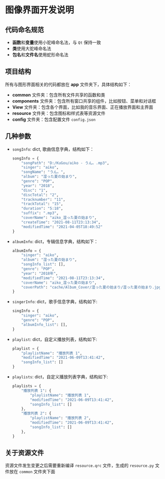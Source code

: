 # 图像界面开发说明

## 代码命名规范
* **函数**和**变量**使用小驼峰命名法，与 `Qt` 保持一致
* **类**使用大驼峰命名法
* **包名**和**文件名**使用蛇形命名法

## 项目结构
所有与图形界面相关的代码都放在 **app** 文件夹下，具体结构如下：
* **common** 文件夹：包含所有文件共享的函数和类
* **components** 文件夹：包含所有窗口共享的组件，比如按钮、菜单和对话框
* **View** 文件夹：包含各个界面，比如我的音乐界面、正在播放界面和主界面
* **resource** 文件夹：包含图标和样式表等资源文件
* **config** 文件夹：包含配置文件 `config.json`


## 几种参数
* `songInfo`: dict, 歌曲信息字典，结构如下：

    ```python
    songInfo = {
        "songPath": "D:/KuGou/aiko - うん。.mp3",
        "singer": "aiko",
        "songName": "うん。",
        "album": "湿った夏の始まり",
        "genre": "POP",
        "year": "2018",
        "disc": "1",
        "discTotal": "2",
        "tracknumber": "11",
        "trackTotal": "15",
        "duration": "5:18",
        "suffix": ".mp3",
        "coverName": "aiko_湿った夏の始まり",
        "createTime": "2021-08-11T23:13:34",
        "modifiedTime": "2021-04-05T18:49:52"
    }
    ```
* `albumInfo`: dict，专辑信息字典，结构如下：

    ```python
    albumInfo = {
        "singer": "aiko",
        "album": "湿った夏の始まり",
        "songInfo_list": [],
        "genre": "POP",
        "year": "2018年",
        "modifiedTime": "2021-08-11T23:13:34",
        "coverName": "aiko_湿った夏の始まり",
        "coverPath": "cache/Album_Cover/湿った夏の始まり/湿った夏の始まり.jpg",
    }
    ```

* `singerInfo`: dict，歌手信息字典，结构如下:

    ```python
    singInfo = {
        "singer": "aiko",
        "genre": "POP",
        "albumInfo_list": [],
    }
    ```

* `playlist`: dict，自定义播放列表，结构如下:

    ```python
    playlist = {
        "playlistName": "播放列表 1",
        "modifiedTime": "2021-06-09T13:41:42",
        "songInfo_list": []
    }
    ```

* `playlists`: dict，自定义播放列表字典，结构如下:

    ```python
    playlists = {
        "播放列表 1": {
            "playlistName": "播放列表 1",
            "modifiedTime": "2021-06-09T13:41:42",
            "songInfo_list": []
        },
        "播放列表 2": {
            "playlistName": "播放列表 2",
            "modifiedTime": "2021-06-09T13:41:42",
            "songInfo_list": []
        },
    }
    ```


## 关于资源文件
资源文件发生变更之后需要重新编译 `resource.qrc` 文件，生成的 `resource.py` 文件放在 `common` 文件夹下面